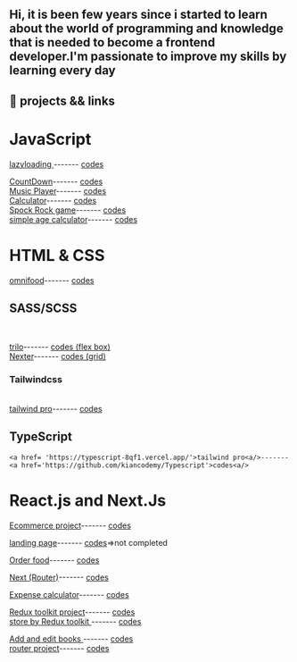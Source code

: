 ## <p>Hi, it is been few years  since i started to learn about the world of programming and knowledge that is needed to become a frontend developer.I'm passionate to improve my skills by learning every day </p>
## 📒 projects && links 

# JavaScript
  <a href='https://exquisite-sunburst-6ac1e8.netlify.app'>lazyloading <a/>------- <a href='https://github.com/kiancodemy/lazy'>codes<a/>
    <br>
 
    
  <a href='https://glittery-pothos-b39059.netlify.app/'>CountDown<a/>------- <a href='https://github.com/kiancodemy/Countdown-project'>codes<a/>
  <br>
   <a href='https://amazing-churros-9eecf9.netlify.app/'>Music Player<a/>------- <a href='https://github.com/kiancodemy/Music-player-project'>codes<a/>
  <br>
   <a href='https://capable-kangaroo-0fe44b.netlify.app/'>Calculator<a/>------- <a href='https://github.com/kiancodemy/Calculator'>codes<a/>
  <br>
   <a href='https://stalwart-narwhal-c58b66.netlify.app'>Spock Rock game<a/>------- <a href='https://github.com/kiancodemy/Spock-Rock-Game'>codes<a/>
  <br>
   <a href='https://friendly-arithmetic-f77931.netlify.app'>simple age calculator<a/>------- <a href='https://github.com/kiancodemy/age-calculator'>codes<a/>

 
  
   # HTML & CSS
   <a href='https://omnifood-elmi-elmi.netlify.app/'>omnifood<a/>------- <a href='https://github.com/kiancodemy/Resturant-project-by-html-and-css'>codes<a/>
      <br>
    
      
   
  
   
     
   <h2>SASS/SCSS</h2> 
  <br>
  
  <a href='https://trillo-elmi-elmi.netlify.app/'>trilo<a/>------- <a href='https://github.com/kiancodemy/trilo'>codes (flex box)<a/>
  <br>
  <a href='https://master--stunning-squirrel-db98b2.netlify.app/'>Nexter<a/>------- <a href='https://github.com/kiancodemy/Nexter'>codes (grid)<a/>
  <h3> Tailwindcss</h3> 
    <br>
     <a href='https://elaborate-tulumba-3e0b4f.netlify.app/'>tailwind pro<a/>------- <a href='https://github.com/kiancodemy/tailwind-clipboard'>codes<a/>
     <br>
  

 
 <h2>TypeScript</h2>

    <a href= 'https://typescript-8qf1.vercel.app/'>tailwind pro<a/>------- <a href='https://github.com/kiancodemy/Typescript'>codes<a/>
        
 # React.js and Next.Js
   <a href='https://luminous-cannoli-250e6a.netlify.app/'>Ecommerce project<a/>------- <a href='https://github.com/kiancodemy/ec'>codes<a/>
     <br>
     
   <a href='https://famsec-nextjs.vercel.app/'>landing page<a/>------- <a href='https://github.com/kiancodemy/-nextjs-typescript'>codes<a/><span>=>not completed</span>
     <br>
     
   <a href='https://melodic-kleicha-12ea56.netlify.app/'>Order food<a/>------- <a href='https://github.com/kiancodemy/React-order-food'>codes<a/>
     <br>
     
  <a href='https://master--silver-donut-a4eee0.netlify.app/'>Next (Router)<a/>------- <a href='https://github.com/kiancodemy/Next.js-project-Router-'>codes<a/>
     <br>
      
   <a href='https://marvelous-faun-f87ad2.netlify.app'>Expense calculator<a/>------- <a href='https://github.com/kiancodemy/React-main'>codes<a/>
     <br>
       
   <a href='https://genuine-melomakarona-043297.netlify.app'>Redux toolkit project<a/>------- <a href='https://github.com/kiancodemy/React-project-reduxtooklit'>codes<a/>
     <br>
       <a href='https://deft-daifuku-2ef790.netlify.app'>store by Redux toolkit <a/>------- <a href='https://github.com/kiancodemy/store-by-redux-toolkit'>codes<a/>
   <br>
    
<a href='https://benevolent-tulumba-fab0d8.netlify.app/'>Add and edit books <a/>------- <a href='https://github.com/kiancodemy/React-project-useState-'>codes<a/>
     <br>
       <a href='https://effortless-rabanadas-077f89.netlify.app/'>router project<a/>------- <a href='https://github.com/kiancodemy/simple-pro-5'>codes<a/>
     <br>

 

  

 
  
     
   
    

  
  



 
    

    
    
    
  

